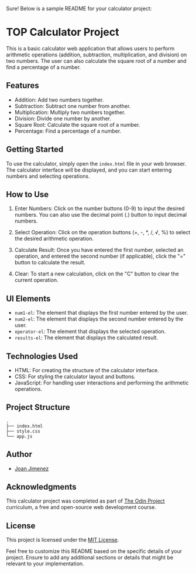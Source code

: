 Sure! Below is a sample README for your calculator project:

# TOP Calculator Project

This is a basic calculator web application that allows users to perform arithmetic operations (addition, subtraction, multiplication, and division) on two numbers. The user can also calculate the square root of a number and find a percentage of a number.

## Features

- Addition: Add two numbers together.
- Subtraction: Subtract one number from another.
- Multiplication: Multiply two numbers together.
- Division: Divide one number by another.
- Square Root: Calculate the square root of a number.
- Percentage: Find a percentage of a number.

## Getting Started

To use the calculator, simply open the `index.html` file in your web browser. The calculator interface will be displayed, and you can start entering numbers and selecting operations.

## How to Use

1. Enter Numbers: Click on the number buttons (0-9) to input the desired numbers. You can also use the decimal point (.) button to input decimal numbers.

2. Select Operation: Click on the operation buttons (+, -, *, /, √, %) to select the desired arithmetic operation.

3. Calculate Result: Once you have entered the first number, selected an operation, and entered the second number (if applicable), click the "=" button to calculate the result.

4. Clear: To start a new calculation, click on the "C" button to clear the current operation.

## UI Elements

- `num1-el`: The element that displays the first number entered by the user.
- `num2-el`: The element that displays the second number entered by the user.
- `operator-el`: The element that displays the selected operation.
- `results-el`: The element that displays the calculated result.

## Technologies Used

- HTML: For creating the structure of the calculator interface.
- CSS: For styling the calculator layout and buttons.
- JavaScript: For handling user interactions and performing the arithmetic operations.

## Project Structure

```
.
├── index.html
├── style.css
└── app.js
```

## Author

- [Joan Jimenez]([https://github.com/yourusername](https://github.com/joajimenez))

## Acknowledgments

This calculator project was completed as part of [The Odin Project](https://www.theodinproject.com/) curriculum, a free and open-source web development course.

## License

This project is licensed under the [MIT License](LICENSE).

Feel free to customize this README based on the specific details of your project. Ensure to add any additional sections or details that might be relevant to your implementation.
